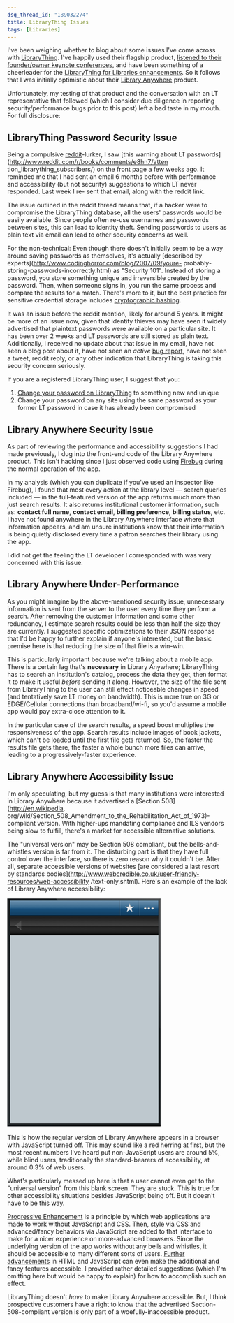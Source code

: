 ```yaml
---
dsq_thread_id: "189032274"
title: LibraryThing Issues 
tags: [Libraries]
--- 
```


I've been weighing whether to blog about some issues I've come across with [LibraryThing](http://www.librarything.com/). I've happily used their flagship product, [listened to their founder/owner keynote conferences](http://www.ala.org/ala/mgrps/divs/lita/litaevents/litaforum2008/2008forumkeynote.cfm), and have been something of a cheerleader for the [LibraryThing for Libraries enhancements](http://www.librarything.com/forlibraries/). So it follows that I was initially optimistic about their [Library Anywhere](http://www.libanywhere.com/) product.

Unfortunately, my testing of that product and the conversation with an LT representative that followed (which I consider due diligence in reporting security/performance bugs prior to this post) left a bad taste in my mouth. For full disclosure: 

## LibraryThing Password Security Issue

Being a compulsive [reddit](http://www.reddit.com/)-lurker, I saw [this warning about LT passwords](http://www.reddit.com/r/books/comments/e8hn7/atten tion_librarything_subscribers/) on the front page a few weeks ago. It reminded me that I had sent an email 6 months before with performance and accessibility (but not security) suggestions to which LT never responded. Last week I re- sent that email, along with the reddit link.

The issue outlined in the reddit thread means that, if a hacker were to compromise the LibraryThing database, all the users' passwords would be easily available. Since people often re-use usernames and passwords between sites, this can lead to identity theft. Sending passwords to users as plain text via email can lead to other security concerns as well.

For the non-technical: Even though there doesn't initially seem to be a way around saving passwords as themselves, it's actually [described by experts](http://www.codinghorror.com/blog/2007/09/youre- probably-storing-passwords-incorrectly.html) as "Security 101". Instead of storing a password, you store something unique and irreversible created by the password. Then, when someone signs in, you run the same process and compare the results for a match. There's more to it, but the best practice for sensitive credential storage includes [cryptographic hashing](http://en.wikipedia.org/wiki/Cryptographic_hash_function).

It was an issue before the reddit mention, likely for around 5 years. It might be more of an issue now, given that identity thieves may have seen it widely advertised that plaintext passwords were available on a particular site. It has been over 2 weeks and LT passwords are still stored as plain text. Additionally, I received no update about that issue in my email, have not seen a blog post about it, have not seen an _active_ [bug report](http://www.librarything.com/topic/47341), have not seen a tweet, reddit reply, or any other indication that LibraryThing is taking this security concern seriously.

If you are a registered LibraryThing user, I suggest that you:

  1. [Change your password on LibraryThing](http://www.librarything.com/changesomething.php) to something new and unique
  2. Change your password on any site using the same password as your former LT password in case it has already been compromised

## Library Anywhere Security Issue

As part of reviewing the performance and accessibility suggestions I had made previously, I dug into the front-end code of the Library Anywhere product. This isn't hacking since I just observed code using [Firebug](http://getfirebug.com/) during the normal operation of the app.

In my analysis (which you can duplicate if you've used an inspector like Firebug), I found that most every action at the library level — search queries included — in the full-featured version of the app returns much more than just search results. It also returns institutional customer information, such as: **contact full name**, **contact email**, **billing preference**, **billing status**, etc. I have not found anywhere in the Library Anywhere interface where that information appears, and am unsure institutions know that their information is being quietly disclosed every time a patron searches their library using the app.

I did not get the feeling the LT developer I corresponded with was very concerned with this issue.

## Library Anywhere Under-Performance

As you might imagine by the above-mentioned security issue, unnecessary information is sent from the server to the user every time they perform a search. After removing the customer information and some other redundancy, I estimate search results could be less than half the size they are currently. I suggested specific optimizations to their JSON response that I'd be happy to further explain if anyone's interested, but the basic premise here is that reducing the size of that file is a win-win.

This is particularly important because we're talking about a mobile app. There is a certain lag that's **necessary** in Library Anywhere; LibraryThing has to search an institution's catalog, process the data they get, then format it to make it useful _before_ sending it along. However, the size of the file sent from LibraryThing to the user can still effect noticeable changes in speed (and tentatively save LT money on bandwidth). This is more true on 3G or EDGE/Cellular connections than broadband/wi-fi, so you'd assume a mobile app would pay extra-close attention to it.

In the particular case of the search results, a speed boost multiplies the responsiveness of the app. Search results include images of book jackets, which can't be loaded until the first file gets returned. So, the faster the results file gets there, the faster a whole bunch more files can arrive, leading to a progressively-faster experience.

## Library Anywhere Accessibility Issue

I'm only speculating, but my guess is that many institutions were interested in Library Anywhere because it advertised a [Section 508](http://en.wikipedia. org/wiki/Section_508_Amendment_to_the_Rehabilitation_Act_of_1973)-compliant version. With higher-ups mandating compliance and ILS vendors being slow to fulfill, there's a market for accessible alternative solutions.

The "universal version" may be Section 508 compliant, but the bells-and-whistles version is far from it. The disturbing part is that they have full control over the interface, so there is zero reason why it couldn't be. After all, separate accessible versions of websites [are considered a last resort by standards bodies](http://www.webcredible.co.uk/user-friendly-resources/web-accessibility /text-only.shtml). Here's an example of the lack of Library Anywhere accessibility:

[![](/images/lanojs.png)](/images/lanojs.png)

This is how the regular version of Library Anywhere appears in a browser with JavaScript turned off. This may sound like a red herring at first, but the most recent numbers I've heard put non-JavaScript users are around 5%, while blind users, traditionally the standard-bearers of accessibility, at around 0.3% of web users.

What's particularly messed up here is that a user cannot even get to the "universal version" from this blank screen. They are stuck. This is true for other accessibility situations besides JavaScript being off. But it doesn't have to be this way.

[Progressive Enhancement](http://en.wikipedia.org/wiki/Progressive_enhancement) is a principle by which web applications are made to work without JavaScript and CSS. Then, style via CSS and advanced/fancy behaviors via JavaScript are added to that interface to make for a nicer experience on more-advanced browsers. Since the underlying version of the app works without any bells and whistles, it should be accessible to many different sorts of users. [Further advancements](http://en.wikipedia.org/wiki/WAI-ARIA) in HTML and JavaScript can even make the additional and fancy features accessible. I provided rather detailed suggestions (which I'm omitting here but would be happy to explain) for how to accomplish such an effect.

LibraryThing doesn't _have_ to make Library Anywhere accessible. But, I think prospective customers have a right to know that the advertised Section-508-compliant version is only part of a woefully-inaccessible product.